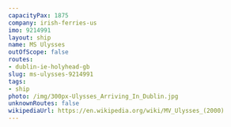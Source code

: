 ```yaml
---
capacityPax: 1875
company: irish-ferries-us
imo: 9214991
layout: ship
name: MS Ulysses
outOfScope: false
routes:
- dublin-ie-holyhead-gb
slug: ms-ulysses-9214991
tags:
- ship
photo: /img/300px-Ulysses_Arriving_In_Dublin.jpg
unknownRoutes: false
wikipediaUrl: https://en.wikipedia.org/wiki/MV_Ulysses_(2000)
---
```

